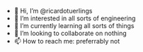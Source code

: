 - 👋 Hi, I’m @ricardotuerlings
- 👀 I’m interested in all sorts of engineering
- 🌱 I’m currently learning all sorts of things
- 💞️ I’m looking to collaborate on nothing
- 📫 How to reach me: preferrably not

<!---
ricardotuerlings/ricardotuerlings is a ✨ special ✨ repository because its `README.md` (this file) appears on your GitHub profile.
You can click the Preview link to take a look at your changes.
--->
